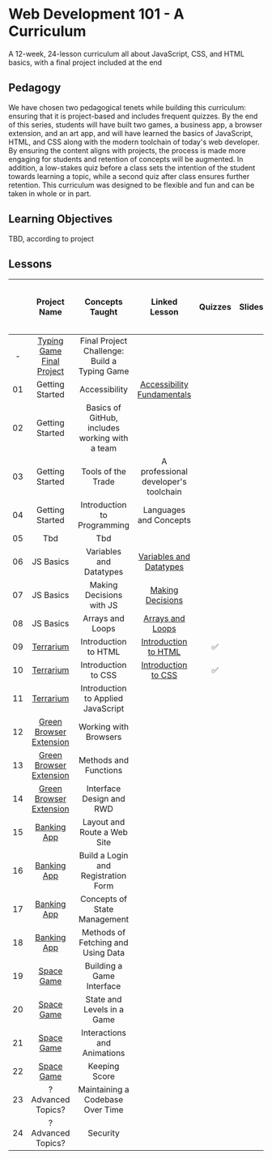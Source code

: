 # Web Development 101 - A Curriculum

A 12-week, 24-lesson curriculum all about JavaScript, CSS, and HTML basics, with a final project included at the end

## Pedagogy

We have chosen two pedagogical tenets while building this curriculum: ensuring that it is project-based and includes frequent quizzes. By the end of this series, students will have built two games, a business app, a browser extension, and an art app, and will have learned the basics of JavaScript, HTML, and CSS along with the modern toolchain of today's web developer. By ensuring the content aligns with projects, the process is made more engaging for students and retention of concepts will be augmented. In addition, a low-stakes quiz before a class sets the intention of the student towards learning a topic, while a second quiz after class ensures further retention. This curriculum was designed to be flexible and fun and can be taken in whole or in part.

## Learning Objectives

TBD, according to project

## Lessons

|       |                                Project Name                                |                Concepts Taught                 |                                      Linked Lesson                                       | Quizzes | Slides | Video |   Author    | Date for completion of Lesson text and Quizzes |
| :---: | :------------------------------------------------------------------------: | :--------------------------------------------: | :--------------------------------------------------------------------------------------: | :-----: | :----: | :---: | :---------: | ---------------------------------------------- |
|   -   |  [Typing Game Final Project](../../../typing-game/blob/master/index.html)  |  Final Project Challenge: Build a Typing Game  |                                                                                          |         |        |       | Christopher | Mid Oct                                        |
|  01   |                              Getting Started                               |                 Accessibility                  | [Accessibility Fundamentals](../../../getting-started-lessons/tree/master/accessibility) |         |        |       | Christopher | Mid Oct                                        |
|  02   |                              Getting Started                               | Basics of GitHub, includes working with a team |                                                                                          |         |        |       |    Floor    | end Sept                                       |
|  03   |                              Getting Started                               |               Tools of the Trade               |                           A professional developer's toolchain                           |         |        |       | Christopher | Mid Oct                                        |
|  04   |                              Getting Started                               |          Introduction to Programming           |                                  Languages and Concepts                                  |         |        |       |   Jasmine   |                                                |
|  05   |                                    Tbd                                     |                      Tbd                       |                                                                                          |         |        |       |             |                                                |
|  06   |                                 JS Basics                                  |            Variables and Datatypes             |   [Variables and Datatypes](../../../js-basics/tree/js-basics/1_variables_datatypes/)    |         |        |       |   Jasmine   |                                                |
|  07   |                                 JS Basics                                  |            Making Decisions with JS            |            [Making Decisions](../../../js-basics/tree/js-basics/2_decisions/)            |         |        |       |   Jasmine   |                                                |
|  08   |                                 JS Basics                                  |                Arrays and Loops                |          [Arrays and Loops](../../../js-basics/tree/js-basics/3_arrays_loops/)           |         |        |       |   Jasmine   |                                                |
|  09   |        [Terrarium](../../../terrarium-project/tree/master/solution)        |              Introduction to HTML              |       [Introduction to HTML](../../../terrarium-project/tree/master/intro-to-html)       |    ✅    |        |       |     Jen     | end Sept                                       |
|  10   |        [Terrarium](../../../terrarium-project/tree/master/solution)        |              Introduction to CSS               |        [Introduction to CSS](../../../terrarium-project/tree/master/intro-to-css)        |    ✅    |        |       |     Jen     | end Sept                                       |
|  11   |        [Terrarium](../../../terrarium-project/tree/master/solution)        |       Introduction to Applied JavaScript       |                                                                                          |         |        |       |     Jen     | end Sept                                       |
|  12   | [Green Browser Extension](../../../browser-extension/tree/master/solution) |             Working with Browsers              |                                                                                          |         |        |       |     Jen     | end Sept                                       |
|  13   | [Green Browser Extension](../../../browser-extension/tree/master/solution) |             Methods and Functions              |                                                                                          |         |        |       |     Jen     | end Sept                                       |
|  14   | [Green Browser Extension](../../../browser-extension/tree/master/solution) |            Interface Design and RWD            |                                                                                          |         |        |       |     Jen     | end Sept                                       |
|  15   |         [Banking App](../../../bank-project/tree/master/solution)          |          Layout and Route a Web Site           |                                                                                          |         |        |       |    Yohan    |                                                |
|  16   |         [Banking App](../../../bank-project/tree/master/solution)          |      Build a Login and Registration Form       |                                                                                          |         |        |       |    Yohan    |                                                |
|  17   |         [Banking App](../../../bank-project/tree/master/solution)          |          Concepts of State Management          |                                                                                          |         |        |       |    Yohan    |                                                |
|  18   |         [Banking App](../../../bank-project/tree/master/solution)          |       Methods of Fetching and Using Data       |                                                                                          |         |        |       |    Yohan    |                                                |
|  19   |           [Space Game](../../../space-game/tree/master/solution)           |           Building a Game Interface            |                                                                                          |         |        |       |    Chris    |                                                |
|  20   |           [Space Game](../../../space-game/tree/master/solution)           |           State and Levels in a Game           |                                                                                          |         |        |       |    Chris    |                                                |
|  21   |           [Space Game](../../../space-game/tree/master/solution)           |          Interactions and Animations           |                                                                                          |         |        |       |    Chris    |                                                |
|  22   |           [Space Game](../../../space-game/tree/master/solution)           |                 Keeping Score                  |                                                                                          |         |        |       |    Chris    |                                                |
|  23   |                             ?Advanced Topics?                              |        Maintaining a Codebase Over Time        |                                                                                          |         |        |       |             |                                                |
|  24   |                             ?Advanced Topics?                              |                    Security                    |                                                                                          |         |        |       |             |                                                |